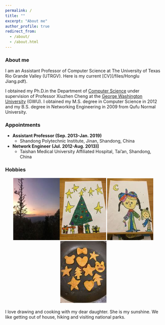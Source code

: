 ```yaml
---
permalink: /
title: ""
excerpt: "About me"
author_profile: true
redirect_from: 
  - /about/
  - /about.html
---
```


### <i class="fa fa-fw fa-smile-wink" aria-hidden="true"></i> About me

I am an Assistant Professor of Computer Science at The University of Texas Rio Grande Valley (UTRGV). Here is my current [CV](/files/Honglu Jiang.pdf).

I obtained my Ph.D.in the Department of [Computer Science](https://www.cs.seas.gwu.edu/) under supervision of Professor Xiuzhen Cheng at the [George Washington University](https://www.gwu.edu/) (GWU). I obtained my M.S. degree in Computer Science in 2012 and my B.S. degree in Networking Engineering in 2009 from Qufu Normal University. 

  
### <i class="fa fa-fw fa-user-md" aria-hidden="true"></i> Appointments

* **Assistant Professor (Sep. 2013-Jan. 2019)**
  * Shandong Polytechnic Institute, Jinan, Shandong, China
* **Network Engineer (Jul. 2012-Aug. 2013)]**
  * Taishan Medical University Affiliated Hospital, Tai’an, Shandong, China


<h3><i class="fa fa-fw fa-puzzle-piece" aria-hidden="true"></i> Hobbies</h3>
  
 <center><img src="images/a.jpeg" alt=""><img src="images/b.jpeg" alt=""> <img src="images/c.jpeg" alt=""> <img src="images/d.jpeg" alt=""> </center>
  <br>
  I love drawing and cooking with my dear daughter. She is my sunshine. We like getting out of house, hiking and visiting national parks.
  
